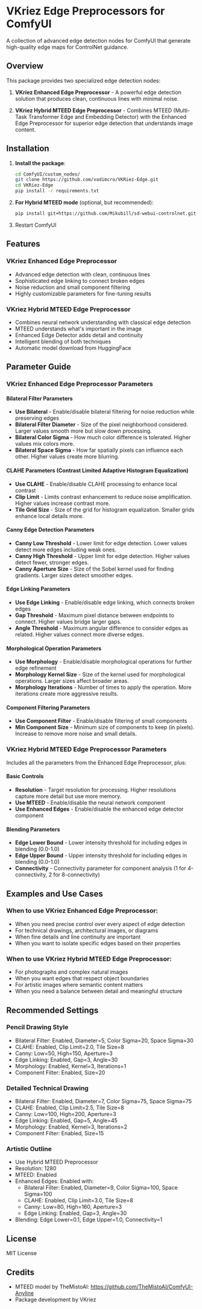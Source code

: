 # VKriez Edge Preprocessors for ComfyUI

A collection of advanced edge detection nodes for ComfyUI that generate high-quality edge maps for ControlNet guidance.

## Overview

This package provides two specialized edge detection nodes:

1. **VKriez Enhanced Edge Preprocessor** - A powerful edge detection solution that produces clean, continuous lines with minimal noise.

2. **VKriez Hybrid MTEED Edge Preprocessor** - Combines MTEED (Multi-Task Transformer Edge and Embedding Detector) with the Enhanced Edge Preprocessor for superior edge detection that understands image content.

## Installation

1. **Install the package**:
   ```bash
   cd ComfyUI/custom_nodes/
   git clone https://github.com/vadimcro/VKRiez-Edge.git
   cd VKRiez-Edge
   pip install -r requirements.txt
   ```

2. **For Hybrid MTEED mode** (optional, but recommended):
   ```bash
   pip install git+https://github.com/Mikubill/sd-webui-controlnet.git
   ```

3. Restart ComfyUI

## Features

### VKriez Enhanced Edge Preprocessor

- Advanced edge detection with clean, continuous lines
- Sophisticated edge linking to connect broken edges
- Noise reduction and small component filtering
- Highly customizable parameters for fine-tuning results

### VKriez Hybrid MTEED Edge Preprocessor

- Combines neural network understanding with classical edge detection
- MTEED understands what's important in the image
- Enhanced Edge Detector adds detail and continuity
- Intelligent blending of both techniques
- Automatic model download from HuggingFace

## Parameter Guide

### VKriez Enhanced Edge Preprocessor Parameters

#### Bilateral Filter Parameters
- **Use Bilateral** - Enable/disable bilateral filtering for noise reduction while preserving edges
- **Bilateral Filter Diameter** - Size of the pixel neighborhood considered. Larger values smooth more but slow down processing.
- **Bilateral Color Sigma** - How much color difference is tolerated. Higher values mix colors more.
- **Bilateral Space Sigma** - How far spatially pixels can influence each other. Higher values create more blurring.

#### CLAHE Parameters (Contrast Limited Adaptive Histogram Equalization)
- **Use CLAHE** - Enable/disable CLAHE processing to enhance local contrast
- **Clip Limit** - Limits contrast enhancement to reduce noise amplification. Higher values increase contrast more.
- **Tile Grid Size** - Size of the grid for histogram equalization. Smaller grids enhance local details more.

#### Canny Edge Detection Parameters
- **Canny Low Threshold** - Lower limit for edge detection. Lower values detect more edges including weak ones.
- **Canny High Threshold** - Upper limit for edge detection. Higher values detect fewer, stronger edges.
- **Canny Aperture Size** - Size of the Sobel kernel used for finding gradients. Larger sizes detect smoother edges.

#### Edge Linking Parameters
- **Use Edge Linking** - Enable/disable edge linking, which connects broken edges
- **Gap Threshold** - Maximum pixel distance between endpoints to connect. Higher values bridge larger gaps.
- **Angle Threshold** - Maximum angular difference to consider edges as related. Higher values connect more diverse edges.

#### Morphological Operation Parameters
- **Use Morphology** - Enable/disable morphological operations for further edge refinement
- **Morphology Kernel Size** - Size of the kernel used for morphological operations. Larger sizes affect broader areas.
- **Morphology Iterations** - Number of times to apply the operation. More iterations create more aggressive results.

#### Component Filtering Parameters
- **Use Component Filter** - Enable/disable filtering of small components
- **Min Component Size** - Minimum size of components to keep (in pixels). Increase to remove more noise and small details.

### VKriez Hybrid MTEED Edge Preprocessor Parameters

Includes all the parameters from the Enhanced Edge Preprocessor, plus:

#### Basic Controls
- **Resolution** - Target resolution for processing. Higher resolutions capture more detail but use more memory.
- **Use MTEED** - Enable/disable the neural network component
- **Use Enhanced Edges** - Enable/disable the enhanced edge detector component

#### Blending Parameters
- **Edge Lower Bound** - Lower intensity threshold for including edges in blending (0.0-1.0)
- **Edge Upper Bound** - Upper intensity threshold for including edges in blending (0.0-1.0)
- **Connectivity** - Connectivity parameter for component analysis (1 for 4-connectivity, 2 for 8-connectivity)

## Examples and Use Cases

### When to use VKriez Enhanced Edge Preprocessor:
- When you need precise control over every aspect of edge detection
- For technical drawings, architectural images, or diagrams
- When fine details and line continuity are important
- When you want to isolate specific edges based on their properties

### When to use VKriez Hybrid MTEED Edge Preprocessor:
- For photographs and complex natural images
- When you want edges that respect object boundaries
- For artistic images where semantic content matters
- When you need a balance between detail and meaningful structure

## Recommended Settings

### Pencil Drawing Style
- Bilateral Filter: Enabled, Diameter=5, Color Sigma=20, Space Sigma=30
- CLAHE: Enabled, Clip Limit=2.0, Tile Size=8
- Canny: Low=50, High=150, Aperture=3
- Edge Linking: Enabled, Gap=3, Angle=30
- Morphology: Enabled, Kernel=3, Iterations=1
- Component Filter: Enabled, Size=20

### Detailed Technical Drawing
- Bilateral Filter: Enabled, Diameter=7, Color Sigma=75, Space Sigma=75
- CLAHE: Enabled, Clip Limit=2.5, Tile Size=8
- Canny: Low=100, High=200, Aperture=3
- Edge Linking: Enabled, Gap=5, Angle=45
- Morphology: Enabled, Kernel=3, Iterations=2
- Component Filter: Enabled, Size=15

### Artistic Outline
- Use Hybrid MTEED Preprocessor
- Resolution: 1280
- MTEED: Enabled
- Enhanced Edges: Enabled with:
  - Bilateral Filter: Enabled, Diameter=9, Color Sigma=100, Space Sigma=100
  - CLAHE: Enabled, Clip Limit=3.0, Tile Size=8
  - Canny: Low=80, High=160, Aperture=3
  - Edge Linking: Enabled, Gap=3, Angle=30
- Blending: Edge Lower=0.1, Edge Upper=1.0, Connectivity=1

## License

MIT License

## Credits

- MTEED model by TheMistoAI: https://github.com/TheMistoAI/ComfyUI-Anyline
- Package development by VKriez
